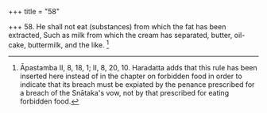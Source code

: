 +++
title = "58"

+++
58. He shall not eat (substances) from which the fat has been extracted, Such as milk from which the cream has separated, butter, oil-cake, buttermilk, and the like. [^43] 


[^43]:  Āpastamba II, 8, 18, 1; II, 8, 20, 10. Haradatta adds that this rule has been inserted here instead of in the chapter on forbidden food in order to indicate that its breach must be expiated by the penance prescribed for a breach of the Snātaka's vow, not by that prescribed for eating forbidden food.

